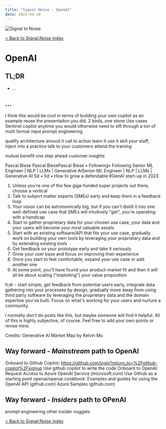 ```yaml
---
title: "Signal:Noise - OpenAI"
date: 2023-04-28
---
```


![Signal to Noise](/PartnerCrucibLibrasignaltonoise-saasjourney.png)


[< Back to Signal:Noise index](/PartnerCrucibSignaltoNoise)

# OpenAI

## TL;DR

* ...


## ...

I think this would be cool in terms of building your own copliot as an example
reuse the presentaiton you did. 2 birds, one stone 
Use cases
Sentinel copilot
anytime you would otherwise need to sift through a ton of multi format input
prompt engineering

qualify
architecture around it
call to action
learn it
use it
skill your staff, inject into a practice
talk to your customers
attend the training

mutual benefit
one step ahead
customer insights



Pascal Biese
Pascal BiesePascal Biese
• Following• Following
Senior ML Engineer | NLP | LLMs | Generative AISenior ML Engineer | NLP | LLMs | Generative AI
5d •  5d •
How to grow a defendable #GenAI start-up in 2023

1. Unless you're one of the few giga-funded super projects out there, choose a vertical
2. Talk to subject matter experts (SMEs) early and keep them in a feedback loop
3. Your vision can be astronomically big, but if you can't distill it into one well-defined use case that SMEs will intuitively "get", you're operating with a handicap
4. Start to gather proprietary data for your chosen use case, your data and your users will become your most valuable assets
5. Start with an existing software/API that fits your use case, gradually work on building your own tools by leveraging your proprietary data and by extending existing tools
6. Get feedback on your prototype early and take it seriously
7. Grow your user base and focus on improving their experience
8. Once you start to feel comfortable, expand your use case or add another one
9. At some point, you'll have found your product-market fit and then it will all be about scaling ("exploiting") your value proposition

tl;dr - start simple, get feedback from potential users early, integrate data gathering into your processes by design, gradually move away from using third party software by leveraging the proprietary data and the domain expertise you've built. Focus on what's working for your users and nurture a community.

I normally don't do posts like this, but maybe someone will find it helpful. All of this is highly subjective, of course. Feel free to add your own points or revise mine.

Credits: Generative AI Market Map by Kelvin Mu


## Way forward - *Mainstream* path to OpenAI

Onboard to Github Copilot: 
https://github.com/login?return_to=%2Fgithub-copilot%2Fsignup
Use github copilot to write the code
Onboard to OpenAI: 
Request Access to Azure OpenAI Service (microsoft.com)
Use Github as a starting point 
openai/openai-cookbook: Examples and guides for using the OpenAI API (github.com)
Azure Samples (github.com)


## Way forward - *Insiders* path to OPenAI

prompt engineering
other insider nuggets

[< Back to Signal:Noise index](/PartnerCrucibSignaltoNoise)